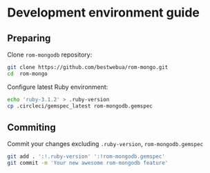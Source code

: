 # Development environment guide

## Preparing

Clone `rom-mongodb` repository:

```bash
git clone https://github.com/bestwebua/rom-mongo.git
cd  rom-mongo
```

Configure latest Ruby environment:

```bash
echo 'ruby-3.1.2' > .ruby-version
cp .circleci/gemspec_latest rom-mongodb.gemspec
```

## Commiting

Commit your changes excluding `.ruby-version`, `rom-mongodb.gemspec`

```bash
git add . ':!.ruby-version' ':!rom-mongodb.gemspec'
git commit -m 'Your new awesome rom-mongodb feature'
```
